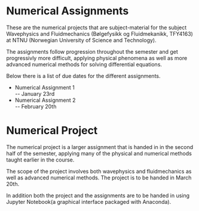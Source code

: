 # Numerical Assignments

These are the numerical projects that are subject-material for the subject Wavephysics and Fluidmechanics (Bølgefysikk og Fluidmekanikk, TFY4163) at NTNU (Norwegian University of Science and Technology).
  
The assignments follow progression throughout the semester and get progressivly more difficult, applying physical phenomena as well as more advanced numerical methods for solving differential equations.  
  
Below there is a list of due dates for the different assignments.
  
- Numerical Assignment 1  
 -- January 23rd
- Numerical Assignment 2  
 -- February 20th

# Numerical Project 

The numerical project is a larger assignment that is handed in in the second half of the semester, applying many of the physical and numerical methods taught earlier in the course.  

The scope of the project involves both wavephysics and fluidmechanics as well as advanced numerical methods. The project is to be handed in March 20th.  
  
In addition both the project and the assignments are to be handed in using Jupyter Notebook(a graphical interface packaged with Anaconda).